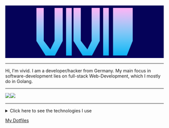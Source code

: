 ![GitHub Logo](/header2.png)
<hr>
Hi, I'm vivid. I am a developer/hacker from Germany. 
My main focus in software-development lies on full-stack Web-Development, which I mostly do in Golang.
<hr>

<img src="https://github-readme-stats.vercel.app/api?username=vividsystem&show_icons=true&theme=tokyonight" height=200/><img src="https://github-readme-stats.vercel.app/api/top-langs/?hide=Vim%20script&username=vividsystem&theme=tokyonight&layout=compact" height=200/>


<hr />
<details>
  <summary>Click here to see the technologies I use</summary>
  <img src="https://img.shields.io/static/v1?message=ArchLinux&label=&color=4191B3&logoColor=4191B3&labelColor=51C9FC&style=for-the-badge&logo=archlinux"></img>
  <img src="https://img.shields.io/static/v1?message=Go&label=&color=4191B3&logoColor=4191B3&labelColor=51C9FC&style=for-the-badge&logo=go"></img>
  <img src="https://img.shields.io/static/v1?message=Python&label=&color=4191B3&logoColor=4191B3&labelColor=51C9FC&style=for-the-badge&logo=python"></img>
  <img src="https://img.shields.io/static/v1?message=Tensorflow&label=&color=4191B3&logoColor=4191B3&labelColor=51C9FC&style=for-the-badge&logo=tensorflow"></img>
  <hr >
</details>


<a href="https://github.com/vividsystem/dotfiles">My Dotfiles</a>
